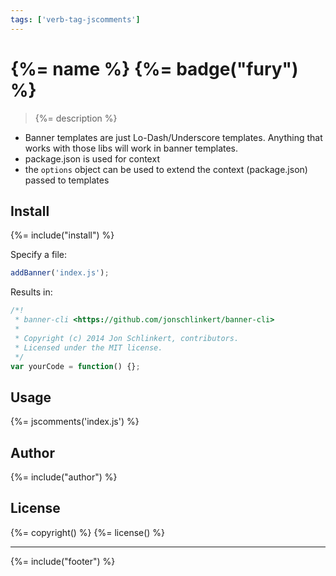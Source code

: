 ```yaml
---
tags: ['verb-tag-jscomments']
---
```

# {%= name %} {%= badge("fury") %}

> {%= description %}

* Banner templates are just Lo-Dash/Underscore templates. Anything that works with those libs will work in banner templates.
* package.json is used for context
* the `options` object can be used to extend the context (package.json) passed to templates

## Install
{%= include("install") %}

Specify a file:

```js
addBanner('index.js');
```
Results in:

```js
/*!
 * banner-cli <https://github.com/jonschlinkert/banner-cli>
 *
 * Copyright (c) 2014 Jon Schlinkert, contributors.
 * Licensed under the MIT license.
 */
var yourCode = function() {};
```

## Usage
{%= jscomments('index.js') %}

## Author
{%= include("author") %}

## License
{%= copyright() %}
{%= license() %}

***

{%= include("footer") %}